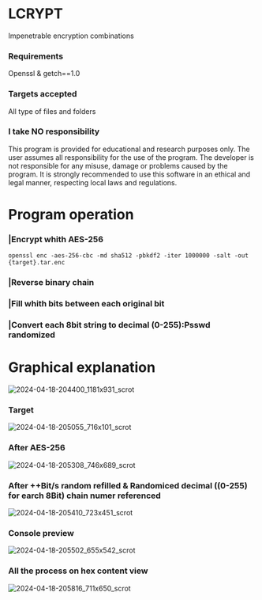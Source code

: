 # LCRYPT
Impenetrable encryption combinations

### Requirements
Openssl & getch==1.0

### Targets accepted
All type of files and folders

### I take NO responsibility
This program is provided for educational and research purposes only. The user assumes all responsibility for the use of the program. The developer is not responsible for any misuse, damage or problems caused by the program. It is strongly recommended to use this software in an ethical and legal manner, respecting local laws and regulations.

# Program operation

### |Encrypt whith AES-256
``` 
openssl enc -aes-256-cbc -md sha512 -pbkdf2 -iter 1000000 -salt -out {target}.tar.enc
```
### |Reverse binary chain

### |Fill whith bits between each original bit

### |Convert each 8bit string to decimal (0-255):Psswd randomized

# Graphical explanation

![2024-04-18-204400_1181x931_scrot](https://github.com/Locotir/LCRYPT/assets/71979632/5cafdac8-17a3-401b-ac9b-4586aca26bae)


### Target

![2024-04-18-205055_716x101_scrot](https://github.com/Locotir/LCRYPT/assets/71979632/cc5829c0-59aa-47c0-a001-bb407ce8ce55)


### After AES-256

![2024-04-18-205308_746x689_scrot](https://github.com/Locotir/LCRYPT/assets/71979632/85567a75-fec9-4005-b536-7ebd47831ac3)


### After ++Bit/s random refilled & Randomiced decimal ((0-255) for earch 8Bit) chain numer referenced

![2024-04-18-205410_723x451_scrot](https://github.com/Locotir/LCRYPT/assets/71979632/8e6dd536-fe90-44ea-b4ef-7bf47e9d4faa)


### Console preview

![2024-04-18-205502_655x542_scrot](https://github.com/Locotir/LCRYPT/assets/71979632/c6c48f21-7ad6-4183-b8a6-2533f347d6bd)


### All the process on hex content view


![2024-04-18-205816_711x650_scrot](https://github.com/Locotir/LCRYPT/assets/71979632/2052e6e8-432a-44d3-a275-712a4b2b0d23)



